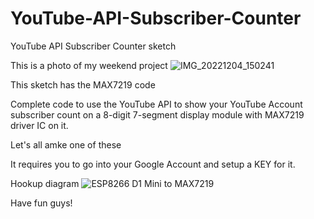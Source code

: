 # YouTube-API-Subscriber-Counter
YouTube API Subscriber Counter sketch

This is a photo of my weekend project
![IMG_20221204_150241](https://user-images.githubusercontent.com/87495193/205514104-bed76c87-1de2-4d2f-825d-79063a5313e0.jpg)

This sketch has the MAX7219 code 

Complete code to use the YouTube API to show your YouTube Account subscriber count on a 8-digit 7-segment display module with MAX7219 driver IC on it.

Let's all amke one of these

It requires you to go into your Google Account and setup a KEY for it.

Hookup diagram
![ESP8266 D1 Mini to MAX7219](https://user-images.githubusercontent.com/87495193/205516855-14aa26b5-225d-472a-9219-1b9c73a949bf.jpg)

Have fun guys!

